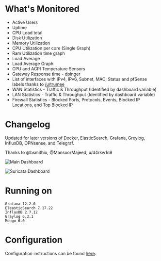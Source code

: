 # What's Monitored
- Active Users
- Uptime
- CPU Load total
- Disk Utilization
- Memory Utilization
- CPU Utilization per core (Single Graph)
- Ram Utilization time graph
- Load Average
- Load Average Graph
- CPU and ACPI Temperature Sensors
- Gateway Response time - dpinger
- List of interfaces with IPv4, IPv6, Subnet, MAC, Status and pfSense labels thanks to [/u/trumee](https://www.reddit.com/r/PFSENSE/comments/fsss8r/additional_grafana_dashboard/fmal0t6/)
- WAN Statistics - Traffic & Throughput (Identified by dashboard variable)
- LAN Statistics - Traffic & Throughput (Identified by dashboard variable)
- Firewall Statistics - Blocked Ports, Protocols, Events, Blocked IP Locations, and Top Blocked IP
# Changelog

Updated for later versions of Docker, ElasticSearch, Grafana, Greylog, InfluxDB, OPNsense, and Telegraf.

Thanks to @bsmithio, @MansoorMajeed, u/d4rkw1n9

![Main Dashboard](Grafana-OPNsense.png)

![Suricata Dashboard](Grafana-OPNsense-Suricata.png)

# Running on

    Grafana 12.2.0
    EleasticSearch 7.17.22
    InfluxDB 2.7.12
    Graylog 6.3.1
    Mongo 6.0


# Configuration
Configuration instructions can be found [here](./configure.md).
